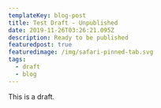 ```yaml
---
templateKey: blog-post
title: Test Draft - Unpublished
date: 2019-11-26T03:26:21.095Z
description: Ready to be published
featuredpost: true
featuredimage: /img/safari-pinned-tab.svg
tags:
  - draft
  - blog
---
```

This is a draft.

